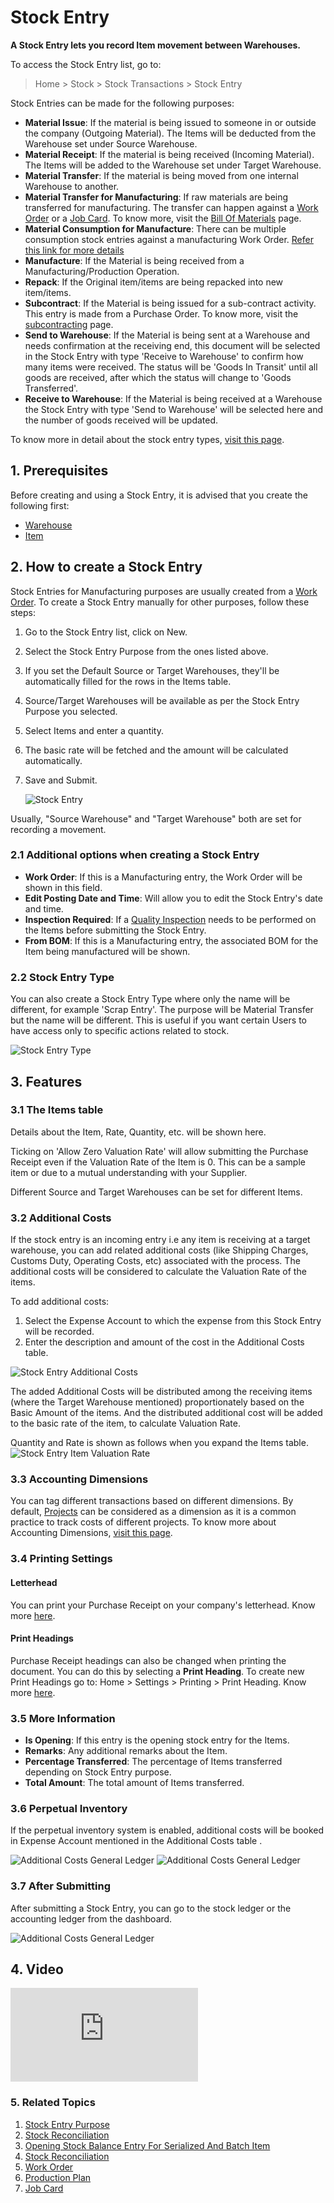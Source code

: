 <!-- add-breadcrumbs -->
# Stock Entry

**A Stock Entry lets you record Item movement between Warehouses.**

To access the Stock Entry list, go to:
> Home > Stock > Stock Transactions > Stock Entry

Stock Entries can be made for the following purposes:

* **Material Issue**: If the material is being issued to someone in or outside the company (Outgoing Material). The Items will be deducted from the Warehouse set under Source Warehouse.
* **Material Receipt**: If the material is being received (Incoming Material). The Items will be added to the Warehouse set under Target Warehouse.
* **Material Transfer**: If the material is being moved from one internal Warehouse to another.
* **Material Transfer for Manufacturing**: If raw materials are being transferred for manufacturing. The transfer can happen against a [Work Order](/docs/v13/user/manual/en/manufacturing/work-order) or a [Job Card](/docs/v13/user/manual/en/manufacturing/job-card). To know more, visit the [Bill Of Materials](/docs/v13/user/manual/en/manufacturing/bill-of-materials) page.
* **Material Consumption for Manufacture**: There can be multiple consumption stock entries against a manufacturing Work Order. [Refer this link for more details](/docs/v13/user/manual/en/manufacturing/articles/material_consumption)
* **Manufacture**: If the Material is being received from a Manufacturing/Production Operation.
* **Repack**: If the Original item/items are being repacked into new item/items.
* **Subcontract**: If the Material is being issued for a sub-contract activity. This entry is made from a Purchase Order. To know more, visit the [subcontracting](/docs/v13/user/manual/en/manufacturing/subcontracting) page.
* **Send to Warehouse**: If the Material is being sent at a Warehouse and needs confirmation at the receiving end, this document will be selected in the Stock Entry with type 'Receive to Warehouse' to confirm how many items were received. The status will be 'Goods In Transit' until all goods are received, after which the status will change to 'Goods Transferred'.
* **Receive to Warehouse**: If the Material is being received at a Warehouse the Stock Entry with type 'Send to Warehouse' will be selected here and the number of goods received will be updated.

To know more in detail about the stock entry types, [visit this page](/docs/v13/user/manual/en/stock/articles/stock-entry-purpose).


## 1. Prerequisites
Before creating and using a Stock Entry, it is advised that you create the following first:

* [Warehouse](/docs/v13/user/manual/en/stock/warehouse)
* [Item](/docs/v13/user/manual/en/stock/item)


## 2. How to create a Stock Entry
Stock Entries for Manufacturing purposes are usually created from a [Work Order](/docs/v13/user/manual/en/manufacturing/work-order). To create a Stock Entry manually for other purposes, follow these steps:

1. Go to the Stock Entry list, click on New.
1. Select the Stock Entry Purpose from the ones listed above.
1. If you set the Default Source or Target Warehouses, they'll be automatically filled for the rows in the Items table.
1. Source/Target Warehouses will be available as per the Stock Entry Purpose you selected.
1. Select Items and enter a quantity.
1. The basic rate will be fetched and the amount will be calculated automatically.
1. Save and Submit.

    <img class="screenshot" alt="Stock Entry" src="{{docs_base_url}}/assets/img/stock/stock-entry.png">

Usually, "Source Warehouse" and "Target Warehouse" both are set for recording a movement.

### 2.1 Additional options when creating a Stock Entry

* **Work Order**: If this is a Manufacturing entry, the Work Order will be shown in this field.
* **Edit Posting Date and Time**: Will allow you to edit the Stock Entry's date and time.
* **Inspection Required**: If a [Quality Inspection](/docs/v13/user/manual/en/stock/quality-inspection) needs to be performed on the Items before submitting the Stock Entry.
* **From BOM**: If this is a Manufacturing entry, the associated BOM for the Item being manufactured will be shown.

### 2.2 Stock Entry Type
You can also create a Stock Entry Type where only the name will be different, for example 'Scrap Entry'. The purpose will be Material Transfer but the name will be different. This is useful if you want certain Users to have access only to specific actions related to stock.

![Stock Entry Type](/docs/v13/assets/img/stock/stock-entry-type.png)

## 3. Features

### 3.1 The Items table
Details about the Item, Rate, Quantity, etc. will be shown here.

Ticking on 'Allow Zero Valuation Rate' will allow submitting the Purchase Receipt even if the Valuation Rate of the Item is 0. This can be a sample item or due to a mutual understanding with your Supplier.

Different Source and Target Warehouses can be set for different Items.

### 3.2 Additional Costs

If the stock entry is an incoming entry i.e any item is receiving at a target warehouse, you can add related additional costs (like Shipping Charges, Customs Duty, Operating Costs, etc) associated with the process. The additional costs will be considered to calculate the Valuation Rate of the items.

To add additional costs:

1. Select the Expense Account to which the expense from this Stock Entry will be recorded.
1. Enter the description and amount of the cost in the Additional Costs table.

<img class="screenshot" alt="Stock Entry Additional Costs" src="{{docs_base_url}}/assets/img/stock/additional-costs-table.png">

The added Additional Costs will be distributed among the receiving items (where the Target Warehouse mentioned) proportionately based on the Basic Amount of the items. And the distributed additional cost will be added to the basic rate of the item, to calculate Valuation Rate.

Quantity and Rate is shown as follows when you expand the Items table.
<img class="screenshot" alt="Stock Entry Item Valuation Rate" src="{{docs_base_url}}/assets/img/stock/stock-entry-item-valuation-rate.png">

### 3.3 Accounting Dimensions
You can tag different transactions based on different dimensions. By default, [Projects](/docs/v13/user/manual/en/projects/project) can be considered as a dimension as it is a common practice to track costs of different projects. To know more about Accounting Dimensions, [visit this page](/docs/v13/user/manual/en/accounts/accounting-dimensions).

### 3.4 Printing Settings

#### Letterhead
You can print your Purchase Receipt on your company's letterhead. Know more [here](/docs/v13/user/manual/en/setting-up/print/letter-head).

#### Print Headings
Purchase Receipt headings can also be changed when printing the document. You can do this by selecting a **Print Heading**. To create new Print Headings go to: Home > Settings > Printing > Print Heading. Know more [here](/docs/v13/user/manual/en/setting-up/print/print-headings).

### 3.5 More Information

* **Is Opening**: If this entry is the opening stock entry for the Items.
* **Remarks**: Any additional remarks about the Item.
* **Percentage Transferred**: The percentage of Items transferred depending on Stock Entry purpose.
* **Total Amount**: The total amount of Items transferred.

### 3.6 Perpetual Inventory

If the perpetual inventory system is enabled, additional costs will be booked in Expense Account mentioned in the Additional Costs table .

<img class="screenshot" alt="Additional Costs General Ledger" src="{{docs_base_url}}/assets/img/stock/stock-entry-additional-cost.png">

<img class="screenshot" alt="Additional Costs General Ledger" src="{{docs_base_url}}/assets/img/stock/additional-costs-general-ledger.png">

### 3.7 After Submitting
After submitting a Stock Entry, you can go to the stock ledger or the accounting ledger from the dashboard.

<img class="screenshot" alt="Additional Costs General Ledger" src="{{docs_base_url}}/assets/img/stock/stock-entry-submit.png">

## 4. Video

<div class="embed-container">
    <iframe src="https://www.youtube.com/embed/Njt107hlY3I?rel=0" frameborder="0" allow="autoplay; encrypted-media" allowfullscreen>
    </iframe>
</div>

### 5. Related Topics
1. [Stock Entry Purpose](/docs/v13/user/manual/en/stock/articles/stock-entry-purpose)
1. [Stock Reconciliation](/docs/v13/user/manual/en/stock/stock-reconciliation)
1. [Opening Stock Balance Entry For Serialized And Batch Item](/docs/v13/user/manual/en/stock/articles/opening-stock-balance-entry-for-serialized-and-batch-item)
1. [Stock Reconciliation](/docs/v13/user/manual/en/stock/stock-reconciliation)
1. [Work Order](/docs/v13/user/manual/en/manufacturing/work-order)
1. [Production Plan](/docs/v13/user/manual/en/manufacturing/production-plan)
1. [Job Card](/docs/v13/user/manual/en/manufacturing/job-card)
